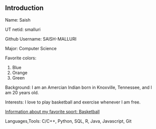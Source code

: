 ## Introduction

Name: Saish

UT netid: smalluri

Github Username: SAISH-MALLURI

Major: Computer Science

Favorite colors:

1. Blue
1. Orange
1. Green

Background: I am an Amercian Indian born in Knoxville, Tennessee, and I am 20 years old.

Interests: I love to play basketball and exercise whenever I am free.

[Information about my favorite sport: Basketball](https://en.wikipedia.org/wiki/Basketball)

Languages,Tools: C/C++, Python, SQL, R, Java, Javascript, Git
